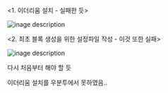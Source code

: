  <!-- Image -->

<1. 이더리움 설치 - 실패한 듯>

![inage description](https://avatars1.githubusercontent.com/u/77251041?s=460&v=4)

<2. 최초 블록 생성을 위한 설정파일 작성 - 이것 또한 실패>

![inage description](https://avatars1.githubusercontent.com/u/77251041?s=460&v=4)

다시 처음부터 해야 할 듯

이더리움 설치를 우분투에서 못하였음..
